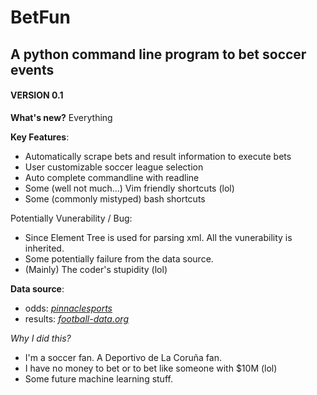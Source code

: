 # BetFun
## A python command line program to bet soccer events

#### VERSION 0.1

__What's new?__
Everything

**Key Features**:
- Automatically scrape bets and result information to execute bets
- User customizable soccer league selection
- Auto complete commandline with readline 
- Some (well not much...) Vim friendly shortcuts (lol)
- Some (commonly mistyped) bash shortcuts

Potentially Vunerability / Bug:
- Since Element Tree is used for parsing xml. All the vunerability is inherited.
- Some potentially failure from the data source.
- (Mainly) The coder's stupidity (lol)

**Data source**:
- odds: [_pinnaclesports_](http://xml.pinnaclesports.com/ "Pinnacle")
- results: [_football-data.org_](http://api.football-data.org/index "Football-data")

_Why I did this?_
- I'm a soccer fan. A Deportivo de La Coruña fan.
- I have no money to bet or to bet like someone with $10M (lol)
- Some future machine learning stuff.
